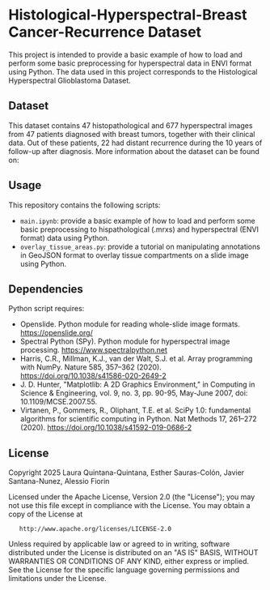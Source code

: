 # Histological-Hyperspectral-Breast Cancer-Recurrence Dataset
This project is intended to provide a basic example of how to load and perform some basic preprocessing for hyperspectral data in ENVI format using Python. The data used in this project corresponds to the Histological Hyperspectral Glioblastoma Dataset.

## Dataset 

This dataset contains 47 histopathological and 677 hyperspectral images from 47 patients diagnosed with breast tumors, together with their clinical data. Out of these patients, 22 had distant recurrence during the 10 years of follow-up after diagnosis. More information about the dataset can be found on:

## Usage

This repository contains the following scripts:
* `main.ipynb`: provide a basic example of how to load and perform some basic preprocessing to hispathological (.mrxs) and hyperspectral (ENVI format) data using Python.
* `overlay_tissue_areas.py`: provide a tutorial on manipulating annotations in GeoJSON format to overlay tissue compartments on a slide image using Python.
## Dependencies

Python script requires:
   - Openslide. Python module for reading whole-slide image formats. https://openslide.org/  
   - Spectral Python (SPy). Python module for hyperspectral image processing. https://www.spectralpython.net
   - Harris, C.R., Millman, K.J., van der Walt, S.J. et al. Array programming with NumPy. Nature 585, 357–362 (2020). https://doi.org/10.1038/s41586-020-2649-2
   - J. D. Hunter, "Matplotlib: A 2D Graphics Environment," in Computing in Science & Engineering, vol. 9, no. 3, pp. 90-95, May-June 2007, doi: 10.1109/MCSE.2007.55.
   - Virtanen, P., Gommers, R., Oliphant, T.E. et al. SciPy 1.0: fundamental algorithms for scientific computing in Python. Nat Methods 17, 261–272 (2020). https://doi.org/10.1038/s41592-019-0686-2


## License

Copyright 2025 Laura Quintana-Quintana, Esther Sauras-Colón, Javier Santana-Nunez, Alessio Fiorin

   Licensed under the Apache License, Version 2.0 (the "License");
   you may not use this file except in compliance with the License.
   You may obtain a copy of the License at

       http://www.apache.org/licenses/LICENSE-2.0

   Unless required by applicable law or agreed to in writing, software
   distributed under the License is distributed on an "AS IS" BASIS,
   WITHOUT WARRANTIES OR CONDITIONS OF ANY KIND, either express or implied.
   See the License for the specific language governing permissions and
   limitations under the License.

